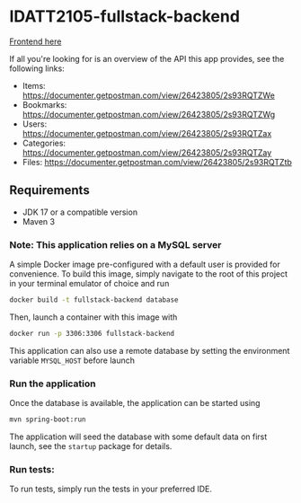 # IDATT2105-fullstack-backend
[Frontend here](https://github.com/jakobkg/IDATT2105-fullstack-frontend/)

If all you're looking for is an overview of the API this app provides, see the following links:
* Items: https://documenter.getpostman.com/view/26423805/2s93RQTZWe
* Bookmarks: https://documenter.getpostman.com/view/26423805/2s93RQTZWg
* Users: https://documenter.getpostman.com/view/26423805/2s93RQTZax
* Categories: https://documenter.getpostman.com/view/26423805/2s93RQTZay
* Files: https://documenter.getpostman.com/view/26423805/2s93RQTZtb

## Requirements
* JDK 17 or a compatible version
* Maven 3

### Note: This application relies on a MySQL server
A simple Docker image pre-configured with a default user is provided for convenience.
To build this image, simply navigate to the root of this project in your terminal emulator of choice and run

```sh
docker build -t fullstack-backend database
```
Then, launch a container with this image with
```sh
docker run -p 3306:3306 fullstack-backend
```

This application can also use a remote database by setting the environment variable `MYSQL_HOST` before launch


### Run the application
Once the database is available, the application can be started using
```sh
mvn spring-boot:run
```
The application will seed the database with some default data on first launch, see the `startup` package for details.

### Run tests:
To run tests, simply run the tests in your preferred IDE.
